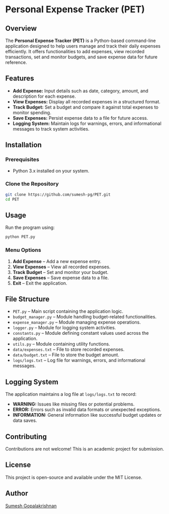 # Personal Expense Tracker (PET)

## Overview

The **Personal Expense Tracker (PET)** is a Python-based command-line application designed to help users manage and track their daily expenses efficiently. It offers functionalities to add expenses, view recorded transactions, set and monitor budgets, and save expense data for future reference.

## Features

- **Add Expense:** Input details such as date, category, amount, and description for each expense.
- **View Expenses:** Display all recorded expenses in a structured format.
- **Track Budget:** Set a budget and compare it against total expenses to monitor spending.
- **Save Expenses:** Persist expense data to a file for future access.
- **Logging System:** Maintain logs for warnings, errors, and informational messages to track system activities.

## Installation

### Prerequisites

- Python 3.x installed on your system.

### Clone the Repository

```sh
git clone https://github.com/sumesh-pg/PET.git
cd PET
```

## Usage

Run the program using:

```sh
python PET.py
```

### Menu Options

1. **Add Expense** – Add a new expense entry.
2. **View Expenses** – View all recorded expenses.
3. **Track Budget** – Set and monitor your budget.
4. **Save Expenses** – Save expense data to a file.
5. **Exit** – Exit the application.

## File Structure

- `PET.py` – Main script containing the application logic.
- `budget_manager.py` – Module handling budget-related functionalities.
- `expense_manager.py` – Module managing expense operations.
- `logger.py` – Module for logging system activities.
- `constants.py` – Module defining constant values used across the application.
- `utils.py` – Module containing utility functions.
- `data/expenses.txt` – File to store recorded expenses.
- `data/budget.txt` – File to store the budget amount.
- `logs/logs.txt` – Log file for warnings, errors, and informational messages.

## Logging System

The application maintains a log file at `logs/logs.txt` to record:

- **WARNING:** Issues like missing files or potential problems.
- **ERROR:** Errors such as invalid data formats or unexpected exceptions.
- **INFORMATION:** General information like successful budget updates or data saves.

## Contributing

Contributions are not welcome! This is an academic project for submission.

## License

This project is open-source and available under the MIT License.

## Author

[Sumesh Gopalakrishnan](https://github.com/sumesh-pg)

